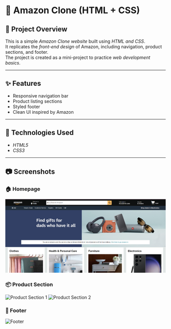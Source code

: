 # 🛒 Amazon Clone (HTML + CSS)

## 📌 Project Overview
This is a simple *Amazon Clone website* built using *HTML and CSS*.  
It replicates the *front-end design* of Amazon, including navigation, product sections, and footer.  
The project is created as a mini-project to practice *web development basics*.

---

## ✨ Features
- Responsive navigation bar  
- Product listing sections  
- Styled footer  
- Clean UI inspired by Amazon  

---

## 🚀 Technologies Used
- *HTML5*  
- *CSS3*  

---
## 📷 Screenshots

### 🏠 Homepage
![Homepage](https://github.com/Rakesh-183/Amazon_clone/blob/main/SS%20homepage.png.png)

### 📦 Product Section
![Product Section 1](images/screenshot2.png)
![Product Section 2](images/screenshot2.png)

### 📑 Footer
![Footer](images/screenshot3.png)
   

